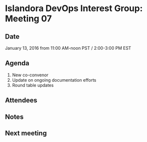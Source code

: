 # Islandora DevOps Interest Group: Meeting 07

## Date

January 13, 2016 from 11:00 AM-noon PST / 2:00-3:00 PM EST

## Agenda

1. New co-convenor 
2. Update on ongoing documentation efforts 
3. Round table updates

## Attendees

## Notes

## Next meeting

